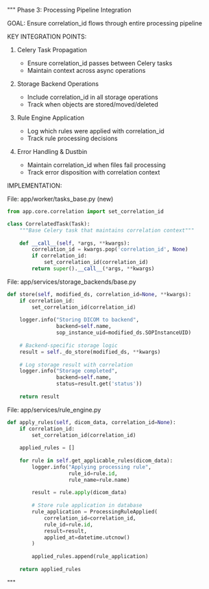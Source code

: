 """
Phase 3: Processing Pipeline Integration

GOAL: Ensure correlation_id flows through entire processing pipeline

KEY INTEGRATION POINTS:

1. Celery Task Propagation
   - Ensure correlation_id passes between Celery tasks
   - Maintain context across async operations

2. Storage Backend Operations
   - Include correlation_id in all storage operations
   - Track when objects are stored/moved/deleted

3. Rule Engine Application
   - Log which rules were applied with correlation_id
   - Track rule processing decisions

4. Error Handling & Dustbin
   - Maintain correlation_id when files fail processing
   - Track error disposition with correlation context

IMPLEMENTATION:

File: app/worker/tasks_base.py (new)
```python
from app.core.correlation import set_correlation_id

class CorrelatedTask(Task):
    """Base Celery task that maintains correlation context"""
    
    def __call__(self, *args, **kwargs):
        correlation_id = kwargs.pop('correlation_id', None)
        if correlation_id:
            set_correlation_id(correlation_id)
        return super().__call__(*args, **kwargs)
```

File: app/services/storage_backends/base.py
```python
def store(self, modified_ds, correlation_id=None, **kwargs):
    if correlation_id:
        set_correlation_id(correlation_id)
    
    logger.info("Storing DICOM to backend", 
                backend=self.name,
                sop_instance_uid=modified_ds.SOPInstanceUID)
    
    # Backend-specific storage logic
    result = self._do_store(modified_ds, **kwargs)
    
    # Log storage result with correlation
    logger.info("Storage completed", 
                backend=self.name,
                status=result.get('status'))
    
    return result
```

File: app/services/rule_engine.py
```python
def apply_rules(self, dicom_data, correlation_id=None):
    if correlation_id:
        set_correlation_id(correlation_id)
    
    applied_rules = []
    
    for rule in self.get_applicable_rules(dicom_data):
        logger.info("Applying processing rule", 
                    rule_id=rule.id,
                    rule_name=rule.name)
        
        result = rule.apply(dicom_data)
        
        # Store rule application in database
        rule_application = ProcessingRuleApplied(
            correlation_id=correlation_id,
            rule_id=rule.id,
            result=result,
            applied_at=datetime.utcnow()
        )
        
        applied_rules.append(rule_application)
    
    return applied_rules
```
"""

